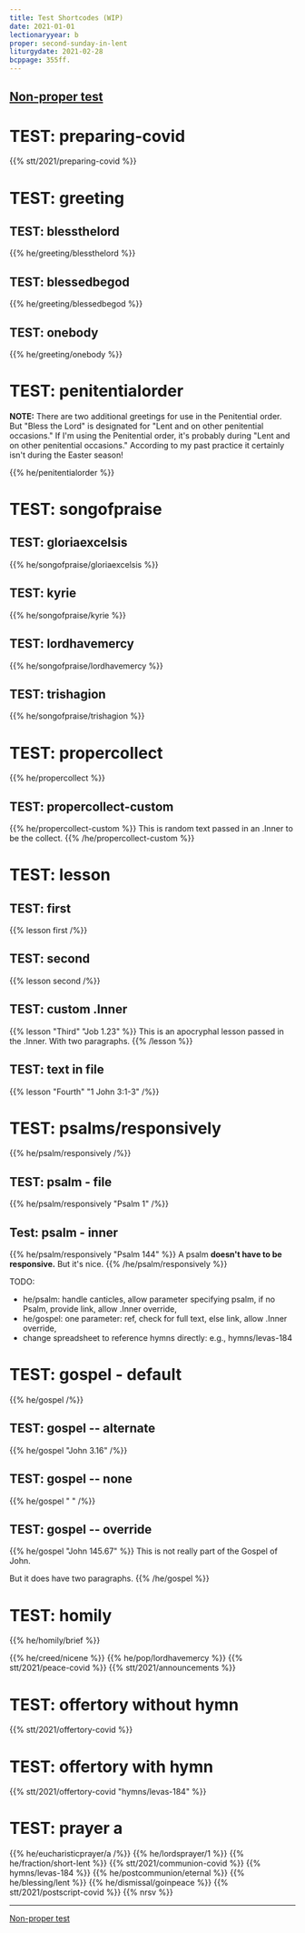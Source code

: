```yaml
---
title: Test Shortcodes (WIP)
date: 2021-01-01
lectionaryyear: b
proper: second-sunday-in-lent
liturgydate: 2021-02-28
bcppage: 355ff.
---
```

[Non-proper test](/about/test-generic/)
------------

# TEST: preparing-covid
{{% stt/2021/preparing-covid %}}

# TEST: greeting
## TEST: blessthelord
{{% he/greeting/blessthelord %}}

## TEST: blessedbegod
{{% he/greeting/blessedbegod %}}

## TEST: onebody
{{% he/greeting/onebody %}}

# TEST: penitentialorder
**NOTE:** There are two additional greetings for use in the Penitential order. But "Bless the Lord" is designated for "Lent and on other penitential occasions." If I'm using the Penitential order, it's probably during "Lent and on other penitential occasions." According to my past practice it certainly isn't during the Easter season!

{{% he/penitentialorder %}}

# TEST: songofpraise
## TEST: gloriaexcelsis
{{% he/songofpraise/gloriaexcelsis %}}

## TEST: kyrie
{{% he/songofpraise/kyrie %}}

## TEST: lordhavemercy
{{% he/songofpraise/lordhavemercy %}}

## TEST: trishagion
{{% he/songofpraise/trishagion %}}

# TEST: propercollect
{{% he/propercollect %}}

## TEST: propercollect-custom
{{% he/propercollect-custom %}}
This is random text passed in an .Inner to be the collect.
{{% /he/propercollect-custom %}}

# TEST: lesson
## TEST: first
{{% lesson first /%}}

## TEST: second
{{% lesson second /%}}

## TEST: custom .Inner
{{% lesson "Third" "Job 1.23" %}}
This is an apocryphal lesson passed in the .Inner.
With two paragraphs.
{{% /lesson %}}

## TEST: text in file
{{% lesson "Fourth" "1 John 3:1-3" /%}}

# TEST: psalms/responsively
{{% he/psalm/responsively /%}}

## TEST: psalm - file
{{% he/psalm/responsively "Psalm 1" /%}}

## Test: psalm - inner
{{% he/psalm/responsively "Psalm 144" %}}
A psalm
**doesn't have to be responsive.**
But it's nice.
{{% /he/psalm/responsively %}}

TODO:
- he/psalm: handle canticles, allow parameter specifying psalm, if no Psalm, provide link, allow .Inner override,
- he/gospel: one parameter: ref, check for full text, else link, allow .Inner override,
- change spreadsheet to reference hymns directly: e.g., hymns/levas-184

# TEST: gospel - default
{{% he/gospel /%}}

## TEST: gospel -- alternate
{{% he/gospel "John 3.16" /%}}

## TEST: gospel -- none
{{% he/gospel " " /%}}

## TEST: gospel -- override
{{% he/gospel "John 145.67" %}}
This is not really part of the Gospel of John.

But it does have two paragraphs.
{{% /he/gospel %}}

# TEST: homily
{{% he/homily/brief %}}

{{% he/creed/nicene %}}
{{% he/pop/lordhavemercy %}}
{{% stt/2021/peace-covid %}}
{{% stt/2021/announcements %}}

# TEST: offertory without hymn
{{% stt/2021/offertory-covid %}}

# TEST: offertory with hymn
{{% stt/2021/offertory-covid "hymns/levas-184" %}}

# TEST: prayer a
{{% he/eucharisticprayer/a /%}}
{{% he/lordsprayer/1 %}}
{{% he/fraction/short-lent %}}
{{% stt/2021/communion-covid %}}
{{% hymns/levas-184 %}}
{{% he/postcommunion/eternal %}}
{{% he/blessing/lent %}}
{{% he/dismissal/goinpeace %}}
{{% stt/2021/postscript-covid %}}
{{% nrsv %}}

----

[Non-proper test](/about/test-generic/)
